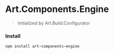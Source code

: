 # Art.Components.Engine

> Initialized by Art.Build.Configurator

### Install

```coffeescript
npm install art-components-engine
```
